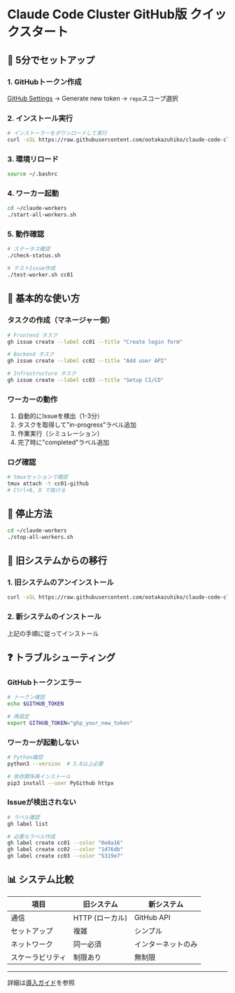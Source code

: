 # Claude Code Cluster GitHub版 クイックスタート

## 🚀 5分でセットアップ

### 1. GitHubトークン作成
[GitHub Settings](https://github.com/settings/tokens) → Generate new token → `repo`スコープ選択

### 2. インストール実行
```bash
# インストーラーをダウンロードして実行
curl -sSL https://raw.githubusercontent.com/ootakazuhiko/claude-code-cluster/main/scripts/install-github-system.sh | bash
```

### 3. 環境リロード
```bash
source ~/.bashrc
```

### 4. ワーカー起動
```bash
cd ~/claude-workers
./start-all-workers.sh
```

### 5. 動作確認
```bash
# ステータス確認
./check-status.sh

# テストIssue作成
./test-worker.sh cc01
```

## 📝 基本的な使い方

### タスクの作成（マネージャー側）
```bash
# Frontend タスク
gh issue create --label cc01 --title "Create login form"

# Backend タスク  
gh issue create --label cc02 --title "Add user API"

# Infrastructure タスク
gh issue create --label cc03 --title "Setup CI/CD"
```

### ワーカーの動作
1. 自動的にIssueを検出（1-3分）
2. タスクを取得して"in-progress"ラベル追加
3. 作業実行（シミュレーション）
4. 完了時に"completed"ラベル追加

### ログ確認
```bash
# tmuxセッションで確認
tmux attach -t cc01-github
# Ctrl+B, D で抜ける
```

## 🛑 停止方法
```bash
cd ~/claude-workers
./stop-all-workers.sh
```

## 🔧 旧システムからの移行

### 1. 旧システムのアンインストール
```bash
curl -sSL https://raw.githubusercontent.com/ootakazuhiko/claude-code-cluster/main/scripts/uninstall-old-system.sh | bash
```

### 2. 新システムのインストール
上記の手順に従ってインストール

## ❓ トラブルシューティング

### GitHubトークンエラー
```bash
# トークン確認
echo $GITHUB_TOKEN

# 再設定
export GITHUB_TOKEN="ghp_your_new_token"
```

### ワーカーが起動しない
```bash
# Python確認
python3 --version  # 3.8以上必要

# 依存関係再インストール
pip3 install --user PyGithub httpx
```

### Issueが検出されない
```bash
# ラベル確認
gh label list

# 必要なラベル作成
gh label create cc01 --color "0e8a16"
gh label create cc02 --color "1d76db"
gh label create cc03 --color "5319e7"
```

## 📊 システム比較

| 項目 | 旧システム | 新システム |
|------|----------|----------|
| 通信 | HTTP (ローカル) | GitHub API |
| セットアップ | 複雑 | シンプル |
| ネットワーク | 同一必須 | インターネットのみ |
| スケーラビリティ | 制限あり | 無制限 |

---
詳細は[導入ガイド](docs/MIGRATION_AND_INSTALLATION_GUIDE.md)を参照